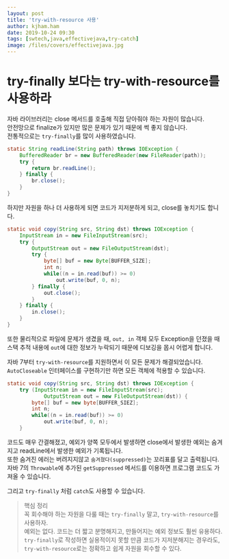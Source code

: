 ```yaml
---
layout: post
title: 'try-with-resource 사용'
author: kjham.ham
date: 2019-10-24 09:30
tags: [swtech,java,effectivejava,try-catch]
image: /files/covers/effectivejava.jpg
---
```


# try-finally 보다는 try-with-resource를 사용하라

자바 라이브러리는 close 메서드를 호출해 직접 닫아줘야 하는 자원이 많습니다.  
안전망으로 finalize가 있지만 많은 문제가 있기 때문에 썩 좋지 않습니다.  
전통적으로는 `try-finally`를 많이 사용하였습니다.  
~~~java
static String readLine(String path) throws IOException {
    BufferedReader br = new BufferedReader(new FileReader(path));
    try {
        return br.readLine();        
    } finally {
        br.close();
    }
}
~~~

하지만 자원을 하나 더 사용하게 되면 코드가 지저분하게 되고, close를 놓치기도 합니다.  
~~~java
static void copy(String src, String dst) throws IOException {
    InputStream in = new FileInputStream(src);
    try {
        OutputStream out = new FileOutputStream(dst);
        try {
            byte[] buf = new Byte[BUFFER_SIZE];
            int n;
            while((n = in.read(buf)) >= 0)
                out.write(buf, 0, n);
        } finally {
            out.close();
        }
    } finally {
        in.close();
    }
}
~~~
또한 물리적으로 파일에 문제가 생겼을 때, `out, in` 객체 모두 Exception을 던졌을 때
스택 추적 내용에 `out`에 대한 정보가 누락되기 때문에 디보깅을 몹시 어렵게 합니다.  

자바 7부터 `try-with-resource`를 지원하면서 이 모든 문제가 해결되었습니다.  
`AutoCloseable` 인터페이스를 구현하기만 하면 모든 객체에 적용할 수 있습니다.  
~~~java
static void copy(String src, String dst) throws IOException {
    try (InputStream in = new FileInputStream(src);
            OutputStream out = new FileOutputStream(dst)) {
        byte[] buf = new byte[BUFFER_SIEZ];
        int n;
        while((n = in.read(buf)) >= 0)
            out.write(buf, 0, n);
    }
~~~

코드도 매우 간결해졌고, 예외가 양쪽 모두에서 발생하면 close에서 발생한 예외는 숨겨지고
readLine에서 발생한 예외가 기록됩니다.  
또한 숨겨진 에러는 버려지지않고 `숨겨졌다(suppressed)`는 꼬리표를 달고 출력됩니다.  
자바 7의 `Throwable`에 추가된 `getSuppressed` 메서드를 이용하면 프로그램 코드도 가져올 수 있습니다.  

그리고 `try-finally` 처럼 `catch`도 사용할 수 있습니다.

> 핵심 정리  
꼭 회수해야 하는 자원을 다룰 때는 `try-finally` 말고, `try-with-resource`를 사용하자.  
예외는 없다. 코드는 더 짧고 분명해지고, 만들어지는 예외 정보도 훨씬 유용하다.  
`try-finally`로 작성하면 실용적이지 못할 만큼 코드가 지저분해지는 경우라도, `try-with-resource`로는 정확하고 쉽게 자원을 회수할 수 있다.